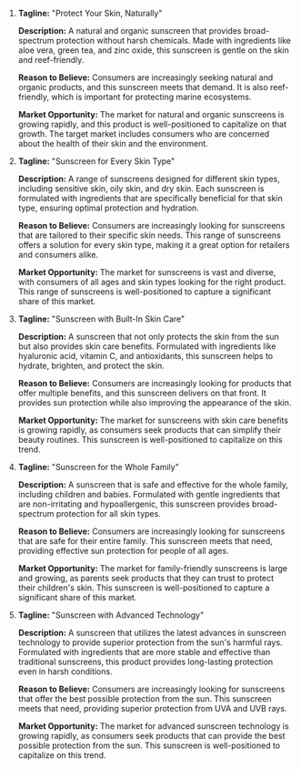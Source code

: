 1. **Tagline:** "Protect Your Skin, Naturally"

   **Description:** A natural and organic sunscreen that provides broad-spectrum protection without harsh chemicals. Made with ingredients like aloe vera, green tea, and zinc oxide, this sunscreen is gentle on the skin and reef-friendly.

   **Reason to Believe:** Consumers are increasingly seeking natural and organic products, and this sunscreen meets that demand. It is also reef-friendly, which is important for protecting marine ecosystems.

   **Market Opportunity:** The market for natural and organic sunscreens is growing rapidly, and this product is well-positioned to capitalize on that growth. The target market includes consumers who are concerned about the health of their skin and the environment.

2. **Tagline:** "Sunscreen for Every Skin Type"

   **Description:** A range of sunscreens designed for different skin types, including sensitive skin, oily skin, and dry skin. Each sunscreen is formulated with ingredients that are specifically beneficial for that skin type, ensuring optimal protection and hydration.

   **Reason to Believe:** Consumers are increasingly looking for sunscreens that are tailored to their specific skin needs. This range of sunscreens offers a solution for every skin type, making it a great option for retailers and consumers alike.

   **Market Opportunity:** The market for sunscreens is vast and diverse, with consumers of all ages and skin types looking for the right product. This range of sunscreens is well-positioned to capture a significant share of this market.

3. **Tagline:** "Sunscreen with Built-In Skin Care"

   **Description:** A sunscreen that not only protects the skin from the sun but also provides skin care benefits. Formulated with ingredients like hyaluronic acid, vitamin C, and antioxidants, this sunscreen helps to hydrate, brighten, and protect the skin.

   **Reason to Believe:** Consumers are increasingly looking for products that offer multiple benefits, and this sunscreen delivers on that front. It provides sun protection while also improving the appearance of the skin.

   **Market Opportunity:** The market for sunscreens with skin care benefits is growing rapidly, as consumers seek products that can simplify their beauty routines. This sunscreen is well-positioned to capitalize on this trend.

4. **Tagline:** "Sunscreen for the Whole Family"

   **Description:** A sunscreen that is safe and effective for the whole family, including children and babies. Formulated with gentle ingredients that are non-irritating and hypoallergenic, this sunscreen provides broad-spectrum protection for all skin types.

   **Reason to Believe:** Consumers are increasingly looking for sunscreens that are safe for their entire family. This sunscreen meets that need, providing effective sun protection for people of all ages.

   **Market Opportunity:** The market for family-friendly sunscreens is large and growing, as parents seek products that they can trust to protect their children's skin. This sunscreen is well-positioned to capture a significant share of this market.

5. **Tagline:** "Sunscreen with Advanced Technology"

   **Description:** A sunscreen that utilizes the latest advances in sunscreen technology to provide superior protection from the sun's harmful rays. Formulated with ingredients that are more stable and effective than traditional sunscreens, this product provides long-lasting protection even in harsh conditions.

   **Reason to Believe:** Consumers are increasingly looking for sunscreens that offer the best possible protection from the sun. This sunscreen meets that need, providing superior protection from UVA and UVB rays.

   **Market Opportunity:** The market for advanced sunscreen technology is growing rapidly, as consumers seek products that can provide the best possible protection from the sun. This sunscreen is well-positioned to capitalize on this trend.